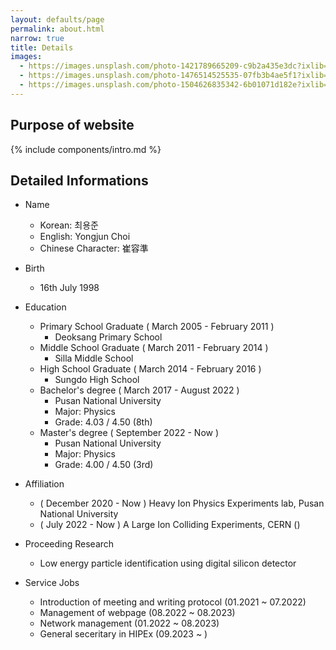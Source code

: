 ```yaml
---
layout: defaults/page
permalink: about.html
narrow: true
title: Details
images:
  - https://images.unsplash.com/photo-1421789665209-c9b2a435e3dc?ixlib=rb-0.3.5&ixid=eyJhcHBfaWQiOjEyMDd9&s=5b1016b885e7438c4633109d77368d4d&auto=format&fit=crop&w=1651&q=80
  - https://images.unsplash.com/photo-1476514525535-07fb3b4ae5f1?ixlib=rb-0.3.5&ixid=eyJhcHBfaWQiOjEyMDd9&s=468a8c18f5d811cf03c654b653b5089e&auto=format&fit=crop&w=1650&q=80
  - https://images.unsplash.com/photo-1504626835342-6b01071d182e?ixlib=rb-0.3.5&ixid=eyJhcHBfaWQiOjEyMDd9&s=975855d515c9d56352ee3bfe74287f2b&auto=format&fit=crop&w=1651&q=80
---
```


## Purpose of website

{% include components/intro.md %}
## Detailed Informations
- Name
  - Korean: 최용준
  - English: Yongjun Choi
  - Chinese Character: 崔容準
- Birth
  - 16th July 1998
- Education
  - Primary School Graduate ( March 2005 - February 2011 )
    - Deoksang Primary School
  - Middle School Graduate ( March 2011 - February 2014 )
    - Silla Middle School
  - High School Graduate ( March 2014 - February 2016 )
    - Sungdo High School
  - Bachelor's degree ( March 2017 - August 2022 )
    - Pusan National University
    - Major: Physics
    - Grade: 4.03 / 4.50 (8th)
  - Master's degree ( September 2022 - Now )
    - Pusan National University
    - Major: Physics
    - Grade: 4.00 / 4.50 (3rd)

- Affiliation
  - ( December 2020 - Now ) Heavy Ion Physics Experiments lab, Pusan National University
  - ( July 2022 - Now ) A Large Ion Colliding Experiments, CERN ()


- Proceeding Research
  - Low energy particle identification using digital silicon detector
- Service Jobs
  - Introduction of meeting and writing protocol (01.2021 ~ 07.2022)
  - Management of webpage (08.2022 ~ 08.2023)
  - Network management (01.2022 ~ 08.2023)
  - General seceritary in HIPEx (09.2023 ~ )

